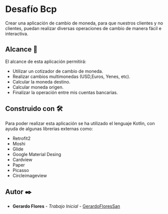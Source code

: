 # Desafío Bcp

Crear una aplicación de cambio de moneda, para que nuestros clientes y no clientes, puedan realizar diversas operaciones de cambio de manera fácil e interactiva.

## Alcance 🚀

El alcance de esta aplicación permitirá:

  * Utilizar un cotizador de cambio de moneda.
  * Realizar cambios multimonedas (USD,Euros, Yenes, etc).
  * Calcular la moneda destino.
  * Calcular moneda origen. 
  * Finalizar la operación entre mis cuentas bancarias.
 
## Construido con 🛠️

Para poder realizar esta aplicación se ha utilizado el lenguaje Kotlin, con ayuda de algunas librerias externas como: 

* Retrofit2
* Moshi
* Glide
* Google Material Desing
* Cardview
* Paper
* Picasso
* Circleimageview

## Autor ✒️

* **Gerardo Flores** - *Trabajo Inicial* - [GerardoFloresSan](https://github.com/GerardoFloresSan)
